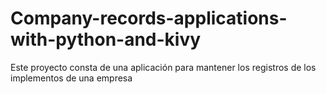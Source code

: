 # Company-records-applications-with-python-and-kivy
Este proyecto consta de una aplicación para mantener los registros de los implementos de una empresa
